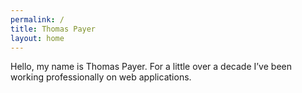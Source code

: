 ```yaml
---
permalink: /  
title: Thomas Payer
layout: home
---
```


Hello, my name is Thomas Payer. For a little over a decade I’ve been working professionally on web applications. 